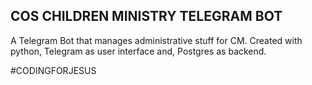 ## COS CHILDREN MINISTRY TELEGRAM BOT 
A Telegram Bot that manages administrative stuff for CM. Created with python, Telegram as user interface and, Postgres as backend. 

#CODINGFORJESUS